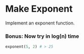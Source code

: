 # Make Exponent

Implement an exponent function.

### Bonus: Now try in log(n) time

```python
exponent(5, 2) # > 25
```
